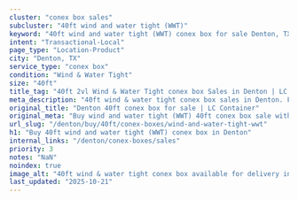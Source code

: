 ```yaml
---
cluster: "conex box sales"
subcluster: "40ft wind and water tight (WWT)"
keyword: "40ft wind and water tight (WWT) conex box for sale Denton, TX"
intent: "Transactional-Local"
page_type: "Location-Product"
city: "Denton, TX"
service_type: "conex box"
condition: "Wind & Water Tight"
size: "40ft"
title_tag: "40ft 2vl Wind & Water Tight conex box Sales in Denton | LC Container"
meta_description: "40ft wind & water tight conex box sales in Denton. Fast delivery, competitive pricing. Serving conex boxes area. Quote ID: D7W. Call (214) 524-4168 for your free quote today."
original_title: "Denton 40ft conex box for sale | LC Container"
original_meta: "Buy wind and water tight (WWT) 40ft conex box sale with local delivery in Denton, TX. LC Container — local Since 2003. Request a fast quote today."
url_slug: "/denton/buy/40ft/conex-boxes/wind-and-water-tight-wwt"
h1: "Buy 40ft wind and water tight (WWT) conex box in Denton"
internal_links: "/denton/conex-boxes/sales"
priority: 3
notes: "NaN"
noindex: true
image_alt: "40ft wind & water tight conex box available for delivery in Denton"
last_updated: "2025-10-21"
---
```


<!-- TODO: Add unique city/inventory copy, images, and internal links here. -->
